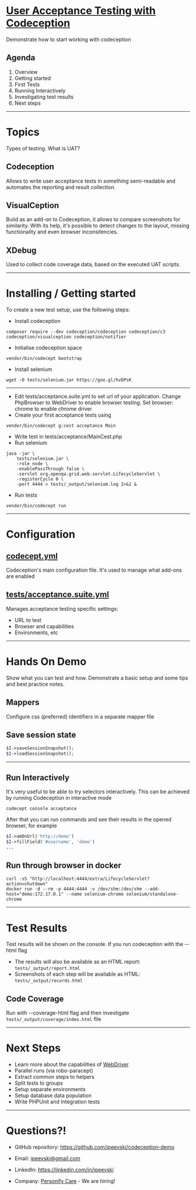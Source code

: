 # [User Acceptance Testing with Codeception](https://github.com/)

Demonstrate how to start working with codeception

## Agenda

1. Overview
2. Getting started
3. First Tests
4. Running Interactively
5. Investigating test results
6. Next steps

---

# Topics

Types of testing. What is UAT?

## Codeception

Allows to write user acceptance tests in something semi-readable and automates the reporting and result collection.

## VisualCeption

Build as an add-on to Codeception, it allows to compare screenshots for similarity. With its help, it's possible to detect changes to the layout, missing functionality and even browser inconsitencies.

## XDebug

Used to collect code coverage data, based on the executed UAT scripts.

---

# Installing / Getting started

To create a new test setup, use the following steps:

* Install codeception
```shell
composer require --dev codeception/codeception codeception/c3 codeception/visualception codeception/notifier
```
* Initialise codeception space
```shell
vendor/bin/codecept bootstrap
```
* Install selenium
```shell
wget -O tests/selenium.jar https://goo.gl/hvDPsK
```

---
* Edit tests/acceptance.suite.yml to set url of your application. Change PhpBrowser to WebDriver to enable browser testing. Set browser: chrome to enable chrome driver
* Create your first acceptance tests using
```shell
vendor/bin/codecept g:cest acceptance Main
```
* Write test in tests/acceptance/MainCest.php
* Run selenium
```shell
java -jar \
    tests/selenium.jar \
    -role node \
    -enablePassThrough false \
    -servlet org.openqa.grid.web.servlet.LifecycleServlet \
    -registerCycle 0 \
    -port 4444 > tests/_output/selenium.log 2>&1 &
```
* Run tests
```shell
vendor/bin/codecept run
```

---

# Configuration

## [codecept.yml](codecept.yml)

Codeception's main configuration file. It's used to manage what add-ons are enabled

## [tests/acceptance.suite.yml](tests/acceptance.suite.yml)

Manages acceptance testing specific settings:
- URL to test
- Browser and capabilities
- Environments, etc

---

# Hands On Demo

Show what you can test and how. Demonstrate a basic setup and some tips and best practice notes.

## Mappers

Configure css (preferred) identifiers in a separate mapper file

## Save session state
```PHP
$I->saveSessionSnapshot();
$I->loadSessionSnapshot();
```

---

## Run Interactively

It's very useful to be able to try selectors interactively. This can be achieved by running Codeception in interactive mode
```shell
codecept console acceptance
```

After that you can run commands and see their results in the opened browser, for example
```php
$I->amOnUrl('http://demo')
$I->fillField('#username', 'demo')
...
```

## Run through browser in docker
```shell
curl -sS "http://localhost:4444/extra/LifecycleServlet?action=shutdown"
docker run -d --rm -p 4444:4444 -v /dev/shm:/dev/shm --add-host="demo:172.17.0.1" --name selenium-chrome selenium/standalone-chrome
```

---

# Test Results

Test results will be shown on the console.
If you run codeception with the --html flag
- The results will also be available as an HTML report: `tests/_output/report.html`
- Screenshots of each step will be available as HTML: `tests/_output/records.html`

## Code Coverage

Run with --coverage-html flag and then investigate `tests/_output/coverage/index.html` file

---

# Next Steps

- Learn more about the capabilities of [WebDriver](https://codeception.com/docs/modules/WebDriver)
- Parallel runs (via robo-paracept)
- Extract common steps to helpers
- Split tests to groups
- Setup separate environments
- Setup database data population
- Write PHPUnit and Integration tests

---

# Questions?!

- GitHub repository: https://github.com/ipeevski/codeception-demo

- Email: ipeevski@gmail.com

- LinkedIn: https://linkedin.com/in/ipeevski

- Company: [Personify Care](https://www.personifycare.com/) - We are hiring!